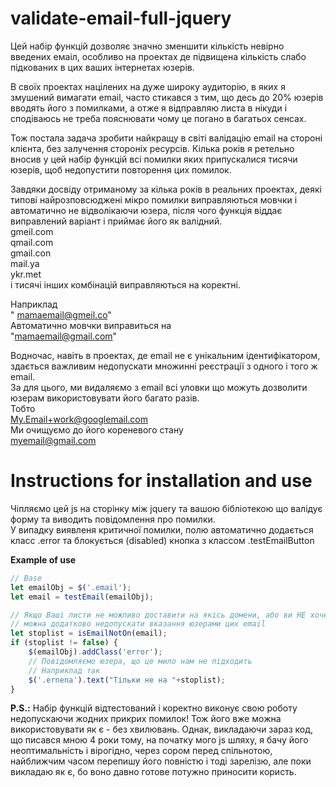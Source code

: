 # validate-email-full-jquery

Цей набір функцій дозволяє значно зменшити кількість невірно введених емаіл, особливо на проектах де підвищена кількість слабо підкованих в цих ваших інтернетах юзерів.  

В своїх проектах націлених на дуже широку аудиторію, в яких я змушений вимагати email, часто стикався з тим, що десь до 20% юзерів вводять його з помилками, а отже я відправляю листа в нікуди і сподіваюсь не треба пояснювати чому це погано в багатьох сенсах.  

Тож постала задача зробити найкращу в світі валідацію email на стороні клієнта, без залучення стороніх ресурсів. Кілька років я ретельно вносив у цей набір функцій всі помилки яких припускалися тисячи юзерів, щоб недопустити  повторення цих помилок.  

Завдяки досвіду отриманому за кілька років в реальних проектах, деякі типові найрозповсюджені мікро помилки виправляються мовчки і автоматично не відволікаючи юзера, після чого функція віддає виправлений варіант і приймає його як валідний.  
gmeil.com  
qmail.com  
gmail.con  
mail.ya  
ykr.met  
і тисячі інших комбінацій виправляються на коректні.  

Наприклад  
" mamaemail@gmeil.co"  
Автоматично мовчки виправиться на  
"mamaemail@gmail.com"  

Водночас, навіть в проектах, де email не є унікальним ідентифікатором, здається важливим недопускати множинні реєстрації з одного і того ж email.  
За для цього, ми видаляємо з email всі уловки що можуть дозволити юзерам використовувати його багато разів.  
Тобто  
My.Email+work@googlemail.com  
Ми очищуємо до його кореневого стану  
myemail@gmail.com  


# Instructions for installation and use
Чіпляємо цей js на сторінку між jquery та вашою бібліотекою що валідує форму та виводить повідомлення про помилки.  
У випадку виявленя критичної помилки, полю автоматично додається класс .error та блокується (disabled) кнопка з классом .testEmailButton  


**Example of use**
```js
// Base
let emailObj = $('.email');
let email = testEmail(emailObj);

// Якщо Ваші листи не можливо доставити на якісь домени, або ви НЕ хочете доставляти на них
// можна додатково недопускати вказання юзерами цих email
let stoplist = isEmailNotOn(email);
if (stoplist != false) {
    $(emailObj).addClass('error');
    // Повідомляємо юзера, що це мило нам не підходить
    // Наприклад так
    $('.ernena').text("Тільки не на "+stoplist);
}

```

**P.S.:** Набір функцій відтестований і коректно виконує свою роботу недопускаючи жодних прикрих помилок! Тож його вже можна використовувати як є - без хвилювань. Однак, викладаючи зараз код, що писався мною 4 роки тому, на початку мого js шляху, я бачу його неоптимальність і вірогідно, через сором перед спільнотою, найближчим часом перепишу його повністю і тоді зарелізю, але поки викладаю як є, бо воно давно готове потужно приносити користь.  